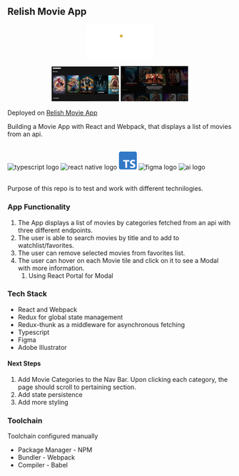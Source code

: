 ## Relish Movie App

<p align='center'>
<img src="public/assets/logo_gold.png#gh-dark-mode-only" style=" width:30%; height:auto ">
</p>

<div align="center">
<img src="public/assets/movieApp1.png" style=" width:30%; height:auto">
<img src="public/assets/movieApp2.png" style=" width:30%; height:auto ">
</div>

Deployed on
[Relish Movie App](https://gentjanad.github.io/Movie-Review/)

Building a Movie App with React and Webpack, that displays a list of movies from an api.
</br>
</br>

<div align="left">
<img alt="typescript logo" width="40px" src="https://upload.wikimedia.org/wikipedia/commons/thumb/9/99/Unofficial_JavaScript_logo_2.svg/1200px-Unofficial_JavaScript_logo_2.svg.png" />
<img alt="react native logo" width="40px" src="https://upload.wikimedia.org/wikipedia/commons/a/a7/React-icon.svg" />
<img alt="ts logo" width="40px" src="./public/assets/Typescript_logo_2020.svg.png"/>
<img  alt="figma logo" width="40px" src="https://upload.wikimedia.org/wikipedia/commons/3/33/Figma-logo.svg"  height="37"/>
<img alt="ai logo" width="40px" src="https://upload.wikimedia.org/wikipedia/commons/a/a0/Adobe_Illustrator_icon_CS6.svg"/>
</div>

</br>

Purpose of this repo is to test and work with different technilogies.

### App Functionality

1. The App displays a list of movies by categories fetched from an api with three different endpoints.
2. The user is able to search movies by title and to add to watchlist/favorites.
3. The user can remove selected movies from favorites list.
4. The user can hover on each Movie tile and click on it to see a Modal with more information.
   1. Using React Portal for Modal

### Tech Stack

- React and Webpack
- Redux for global state management
- Redux-thunk as a middleware for asynchronous fetching
- Typescript
- Figma
- Adobe Illustrator

#### Next Steps

1. Add Movie Categories to the Nav Bar. Upon clicking each category, the page should scroll to pertaining section.
2. Add state persistence
3. Add more styling

### Toolchain

Toolchain configured manually

- Package Manager - NPM
- Bundler - Webpack
- Compiler - Babel
